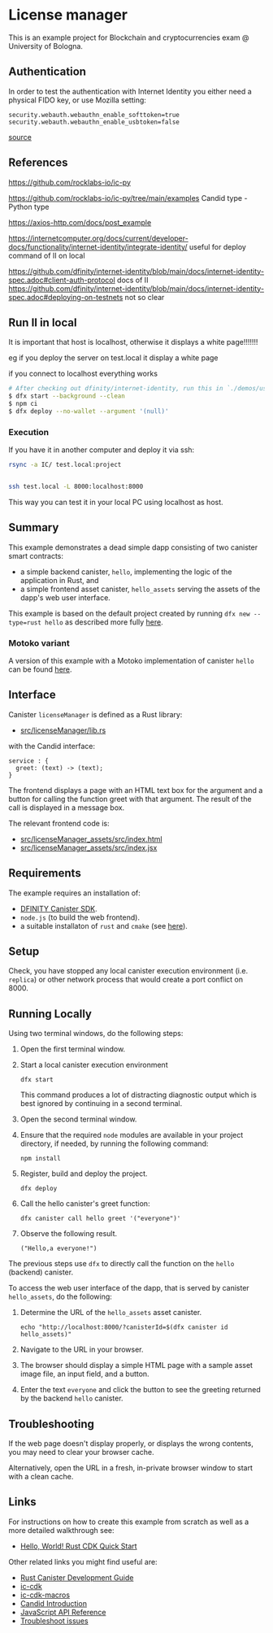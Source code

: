 # License manager

This is an example project for Blockchain and cryptocurrencies exam @ University of Bologna.

## Authentication

In order to test the authentication with Internet Identity you either need a physical FIDO key, or
use Mozilla setting:
```
security.webauth.webauthn_enable_softtoken=true
security.webauth.webauthn_enable_usbtoken=false
```

[source](https://stackoverflow.com/questions/52445624/how-to-use-webauthn-without-key-fob)


## References

https://github.com/rocklabs-io/ic-py

https://github.com/rocklabs-io/ic-py/tree/main/examples Candid type - Python type

https://axios-http.com/docs/post_example

https://internetcomputer.org/docs/current/developer-docs/functionality/internet-identity/integrate-identity/ useful for deploy command of II on local

https://github.com/dfinity/internet-identity/blob/main/docs/internet-identity-spec.adoc#client-auth-protocol docs of II
https://github.com/dfinity/internet-identity/blob/main/docs/internet-identity-spec.adoc#deploying-on-testnets not so clear


## Run II in local

It is important that host is localhost, otherwise it displays a white page!!!!!!!

eg if you deploy the server on test.local it display a white page

if you connect to localhost everything works

```bash
# After checking out dfinity/internet-identity, run this in `./demos/using-dev-build`:
$ dfx start --background --clean
$ npm ci
$ dfx deploy --no-wallet --argument '(null)'
```

### Execution

If you have it in another computer and deploy it via ssh:

```bash
rsync -a IC/ test.local:project


ssh test.local -L 8000:localhost:8000

```

This way you can test it in your local PC using localhost as host.

## Summary

This example demonstrates a dead simple dapp consisting of two canister smart contracts:

* a simple backend canister, `hello`, implementing the logic of the application in Rust, and
* a simple frontend asset canister, `hello_assets` serving the assets of the dapp's web user interface.

This example is based on the default project created by running
`dfx new --type=rust hello` as described more fully
[here](https://smartcontracts.org/docs/rust-guide/rust-quickstart.html).

### Motoko variant

A version of this example with a Motoko implementation of canister `hello` can be found [here](../../motoko/hello/README.md).

## Interface

Canister `licenseManager` is defined as a Rust library:

* [src/licenseManager/lib.rs](src/licenseManager/lib.rs)

with the Candid interface:

```
service : {
  greet: (text) -> (text);
}
```

The frontend displays a page with an HTML text box for the argument and a button for calling the function greet with that argument. The result of the call is displayed in a message box.

The relevant frontend code is:

* [src/licenseManager_assets/src/index.html](src/licenseManager_assets/src/index.html)
* [src/licenseManager_assets/src/index.jsx](src/licenseManager_assets/src/index.jsx)


## Requirements

The example requires an installation of:

* [DFINITY Canister SDK](https://sdk.dfinity.org).
* `node.js` (to build the web frontend).
* a suitable installaton of `rust` and `cmake` (see [here](https://smartcontracts.org/docs/rust-guide/rust-quickstart.html#before-you-begin)).

## Setup

Check, you have stopped any local canister execution environment (i.e. `replica`) or other network process that would create a port conflict on 8000.

## Running Locally

Using two terminal windows, do the following steps:

1. Open the first terminal window.

1. Start a local canister execution environment

   ```text
   dfx start
   ```

   This command produces a lot of distracting diagnostic output which is best ignored by continuing in a second terminal.

1. Open the second terminal window.

1. Ensure that the required `node` modules are available in your project directory, if needed, by running the following command:

   ```text
   npm install
   ```

1. Register, build and deploy the project.

   ```text
   dfx deploy
   ```

1. Call the hello canister's greet function:

   ```text
   dfx canister call hello greet '("everyone")'
   ```

1. Observe the following result.

   ```text
   ("Hello,a everyone!")
   ```

The previous steps use `dfx` to directly call the function on the `hello` (backend) canister.

To access the web user interface of the dapp, that is served by canister `hello_assets`, do the following:

1. Determine the URL of the `hello_assets` asset canister.

   ```text
   echo "http://localhost:8000/?canisterId=$(dfx canister id hello_assets)"
   ```

1. Navigate to the URL in your browser.

2. The browser should display a simple HTML page with a sample asset image file, an input field, and a button.

3. Enter the text `everyone` and click the button to see the greeting returned by the backend `hello` canister.

## Troubleshooting

If the web page doesn't display properly, or displays the wrong contents,
you may need to clear your browser cache.

Alternatively, open the URL in a fresh, in-private browser window to start with a clean cache.

## Links

For instructions on how to create this example from scratch as well as a more detailed walkthrough see:

- [Hello, World! Rust CDK Quick Start](https://smartcontracts.org/docs/rust-guide/rust-quickstart.html)

Other related links you might find useful are:

- [Rust Canister Development Guide](https://smartcontracts.org/docs/rust-guide/rust-intro.html)
- [ic-cdk](https://docs.rs/ic-cdk)
- [ic-cdk-macros](https://docs.rs/ic-cdk-macros)
- [Candid Introduction](https://smartcontracts.org/docs/candid-guide/candid-intro.html)
- [JavaScript API Reference](https://erxue-5aaaa-aaaab-qaagq-cai.raw.ic0.app)
- [Troubleshoot issues](https://smartcontracts.org/docs/developers-guide/troubleshooting.html)

